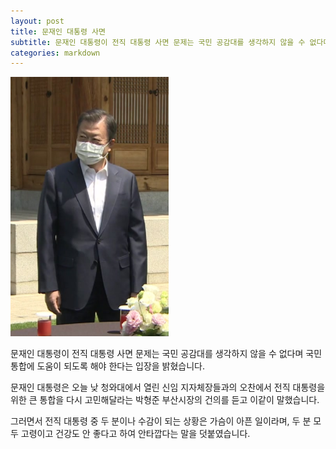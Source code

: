 ```yaml
---
layout: post
title: 문재인 대통령 사면
subtitle: 문재인 대통령이 전직 대통령 사면 문제는 국민 공감대를 생각하지 않을 수 없다며 국민 통합에 도움이 되도록 해야 한다는 입장을 밝혔습니다.
categories: markdown
---
```


![문재인 대통령](/img/Untitled.png)

문재인 대통령이 전직 대통령 사면 문제는 국민 공감대를 생각하지 않을 수 없다며 국민 통합에 도움이 되도록 해야 한다는 입장을 밝혔습니다.

문재인 대통령은 오늘 낮 청와대에서 열린 신임 지자체장들과의 오찬에서 전직 대통령을 위한 큰 통합을 다시 고민해달라는 박형준 부산시장의 건의를 듣고 이같이 말했습니다.

그러면서 전직 대통령 중 두 분이나 수감이 되는 상황은 가슴이 아픈 일이라며, 두 분 모두 고령이고 건강도 안 좋다고 하여 안타깝다는 말을 덧붙였습니다.
